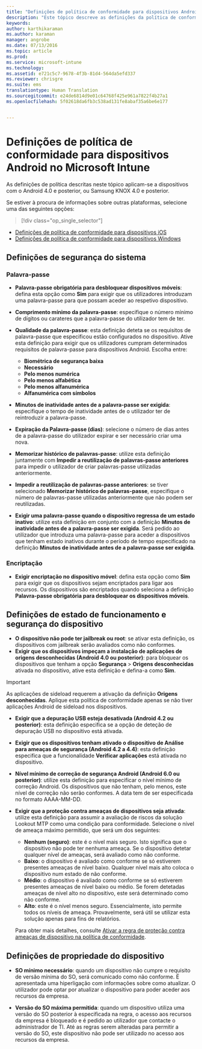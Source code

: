```yaml
---
title: "Definições de política de conformidade para dispositivos Android | Microsoft Intune"
description: "Este tópico descreve as definições da política de conformidade de dispositivos para dispositivos Android."
keywords: 
author: karthikaraman
ms.author: karaman
manager: angrobe
ms.date: 07/13/2016
ms.topic: article
ms.prod: 
ms.service: microsoft-intune
ms.technology: 
ms.assetid: e721c5c7-9678-4f3b-81d4-564da5efd337
ms.reviewer: chrisgre
ms.suite: ems
translationtype: Human Translation
ms.sourcegitcommit: e24de6814d9e01c64768f425e961a7822f4b27a1
ms.openlocfilehash: 5f02618da6fb3c538ad131fe8abaf35a6be6e177


---
```



# Definições de política de conformidade para dispositivos Android no Microsoft Intune

As definições de política descritas neste tópico aplicam-se a dispositivos com o Android 4.0 e posterior, ou Samsung KNOX 4.0 e posterior.

Se estiver à procura de informações sobre outras plataformas, selecione uma das seguintes opções:
> [!div class="op_single_selector"]
- [Definições de política de conformidade para dispositivos iOS](ios-compliance-policy-settings-in-microsoft-intune.md)
- [Definições de política de conformidade para dispositivos Windows](windows-compliance-policy-settings-in-microsoft-intune.md)

## Definições de segurança do sistema
### Palavra-passe
- **Palavra-passe obrigatória para desbloquear dispositivos móveis**: defina esta opção como **Sim** para exigir que os utilizadores introduzam uma palavra-passe para que possam aceder ao respetivo dispositivo.

-  **Comprimento mínimo da palavra-passe**: especifique o número mínimo de dígitos ou carateres que a palavra-passe do utilizador tem de ter.

- **Qualidade da palavra-passe**: esta definição deteta se os requisitos de palavra-passe que especificou estão configurados no dispositivo. Ative esta definição para exigir que os utilizadores cumpram determinados requisitos de palavra-passe para dispositivos Android. Escolha entre:

  -   **Biométrica de segurança baixa**
  -   **Necessário**
  -   **Pelo menos numérica**
  -   **Pelo menos alfabética**
  -   **Pelo menos alfanumérica**
  -   **Alfanumérica com símbolos**

- **Minutos de inatividade antes de a palavra-passe ser exigida**: especifique o tempo de inatividade antes de o utilizador ter de reintroduzir a palavra-passe.

- **Expiração da Palavra-passe (dias)**: selecione o número de dias antes de a palavra-passe do utilizador expirar e ser necessário criar uma nova.

- **Memorizar histórico de palavras-passe**: utilize esta definição juntamente com **Impedir a reutilização de palavras-passe anteriores** para impedir o utilizador de criar palavras-passe utilizadas anteriormente.

- **Impedir a reutilização de palavras-passe anteriores**: se tiver selecionado **Memorizar histórico de palavras-passe**, especifique o número de palavras-passe utilizadas anteriormente que não podem ser reutilizadas.

- **Exigir uma palavra-passe quando o dispositivo regressa de um estado inativo**: utilize esta definição em conjunto com a definição **Minutos de inatividade antes de a palavra-passe ser exigida**. Será pedido ao utilizador que introduza uma palavra-passe para aceder a dispositivos que tenham estado inativos durante o período de tempo especificado na definição **Minutos de inatividade antes de a palavra-passe ser exigida**.

### Encriptação
- **Exigir encriptação no dispositivo móvel**: defina esta opção como **Sim** para exigir que os dispositivos sejam encriptados para ligar aos recursos. Os dispositivos são encriptados quando seleciona a definição **Palavra-passe obrigatória para desbloquear os dispositivos móveis**.

## Definições de estado de funcionamento e segurança do dispositivo

- **O dispositivo não pode ter jailbreak ou root**: se ativar esta definição, os dispositivos com jailbreak serão avaliados como não conformes.
- **Exigir que os dispositivos impeçam a instalação de aplicações de origens desconhecidas (Android 4.0 ou posterior)**: para bloquear os dispositivos que tenham a opção **Segurança** > **Origens desconhecidas** ativada no dispositivo, ative esta definição e defina-a como **Sim**.  
>[!IMPORTANT]
>As aplicações de sideload requerem a ativação da definição **Origens desconhecidas**. Aplique esta política de conformidade apenas se não tiver aplicações Android de sideload nos dispositivos.

- **Exigir que a depuração USB esteja desativada (Android 4.2 ou posterior)**: esta definição especifica se a opção de deteção de depuração USB no dispositivo está ativada.
- **Exigir que os dispositivos tenham ativado o dispositivo de Análise para ameaças de segurança (Android 4.2 a 4.4)**: esta definição especifica que a funcionalidade **Verificar aplicações** está ativada no dispositivo.
- **Nível mínimo de correção de segurança Android (Android 6.0 ou posterior)**: utilize esta definição para especificar o nível mínimo de correção Android. Os dispositivos que não tenham, pelo menos, este nível de correção não serão conformes. A data tem de ser especificada no formato AAAA-MM-DD.
- **Exigir que a proteção contra ameaças de dispositivos seja ativada**: utilize esta definição para assumir a avaliação de riscos da solução Lookout MTP como uma condição para conformidade. Selecione o nível de ameaça máximo permitido, que será um dos seguintes:

  - **Nenhum (seguro)**: este é o nível mais seguro. Isto significa que o dispositivo não pode ter nenhuma ameaça. Se o dispositivo detetar qualquer nível de ameaças, será avaliado como não conforme.
  - **Baixo**: o dispositivo é avaliado como conforme se só estiverem presentes ameaças de nível baixo. Qualquer nível mais alto coloca o dispositivo num estado de não conforme.
  - **Médio**: o dispositivo é avaliado como conforme se só estiverem presentes ameaças de nível baixo ou médio. Se forem detetadas ameaças de nível alto no dispositivo, este será determinado como não conforme.
  - **Alto**: este é o nível menos seguro. Essencialmente, isto permite todos os níveis de ameaça. Provavelmente, será útil se utilizar esta solução apenas para fins de relatórios.

  Para obter mais detalhes, consulte [Ativar a regra de proteção contra ameaças de dispositivo na política de conformidade](enable-device-threat-protection-rule-in-compliance-policy.md).

## Definições de propriedade do dispositivo
- **SO mínimo necessário**: quando um dispositivo não cumpre o requisito de versão mínima do SO, será comunicado como não conforme.
  É apresentada uma hiperligação com informações sobre como atualizar. O utilizador pode optar por atualizar o dispositivo para poder aceder aos recursos da empresa.

- **Versão do SO máxima permitida**: quando um dispositivo utiliza uma versão do SO posterior à especificada na regra, o acesso aos recursos da empresa é bloqueado e é pedido ao utilizador que contacte o administrador de TI. Até as regras serem alteradas para permitir a versão do SO, este dispositivo não pode ser utilizado no acesso aos recursos da empresa.



<!--HONumber=Oct16_HO3-->


